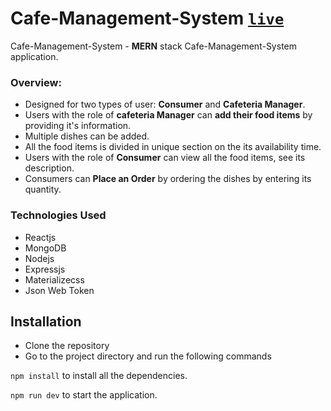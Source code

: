 # Cafe-Management-System   [```live```](https://cafe-management-backend.onrender.com)


Cafe-Management-System - **MERN** stack Cafe-Management-System application. 

### Overview:

- Designed for two types of user: **Consumer** and **Cafeteria Manager**.
- Users with the role of **cafeteria Manager** can **add their food items** by providing it's information.
- Multiple dishes can be added.
- All the food items is divided in unique section on the its availability time.
- Users with the role of **Consumer** can view all the food items, see its description.
- Consumers can **Place an Order** by ordering the dishes by entering its quantity.

### Technologies Used

- Reactjs
- MongoDB
- Nodejs
- Expressjs
- Materializecss
- Json Web Token

## Installation

- Clone the repository
- Go to the project directory and run the following commands

`npm install` to install all the dependencies.

`npm run dev` to start the application.